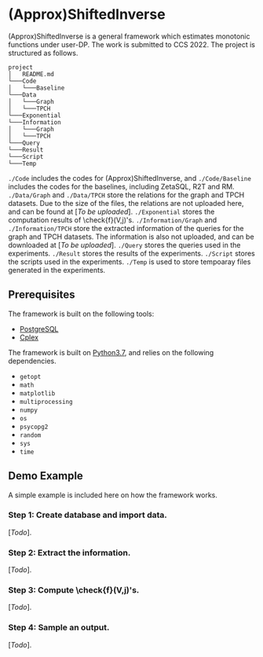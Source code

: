 # (Approx)ShiftedInverse
(Approx)ShiftedInverse is a general framework which estimates monotonic functions under user-DP. The work is submitted to CCS 2022. The project is structured as follows.

```
project
│   README.md
└───Code
│   └───Baseline
└───Data
│   └───Graph
│   └───TPCH
└───Exponential
└───Information
│   └───Graph
│   └───TPCH
└───Query
└───Result
└───Script
└───Temp
```

`./Code` includes the codes for (Approx)ShiftedInverse, and `./Code/Baseline` includes the codes for the baselines, including ZetaSQL, R2T and RM.
`./Data/Graph` and `./Data/TPCH` store the relations for the graph and TPCH datasets. Due to the size of the files, the relations are not uploaded here, and can be found at [*To be uploaded*].
`./Exponential` stores the computation results of \check{f}(V,j)'s.
`./Information/Graph` and `./Information/TPCH` store the extracted information of the queries for the graph and TPCH datasets. The information is also not uploaded, and can be downloaded at [*To be uploaded*].
`./Query` stores the queries used in the experiments.
`./Result` stores the results of the experiments.
`./Script` stores the scripts used in the experiments.
`./Temp` is used to store tempoaray files generated in the experiments.

## Prerequisites
The framework is built on the following tools:
* [PostgreSQL](https://www.postgresql.org/)
* [Cplex](https://www.ibm.com/analytics/cplex-optimizer)

The framework is built on [Python3.7](https://www.python.org/downloads/release/python-3713/), and relies on the following dependencies.
* `getopt`
* `math`
* `matplotlib`
* `multiprocessing`
* `numpy`
* `os`
* `psycopg2`
* `random`
* `sys`
* `time`

## Demo Example
A simple example is included here on how the framework works.

### Step 1: Create database and import data.
[*Todo*].

### Step 2: Extract the information.
[*Todo*].

### Step 3: Compute \check{f}(V,j)'s.
[*Todo*].

### Step 4: Sample an output.
[*Todo*].
